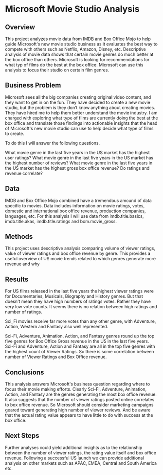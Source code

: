 # Microsoft Movie Studio Analysis

## Overview

This project analyzes movie data from IMDB and Box Office Mojo to help guide Microsoft's new movie studio business as it evaluates the best way to compete with others such as Netflix, Amazon, Disney, etc. Descriptive analysis of movie data shows that certain movie genres do much better at the box office than others. Microsoft is looking for recommendations for what typ of films do the best at the box office. Microsoft can use this analysis to focus their studio on certain film genres.

## Business Problem

Microsoft sees all the big companies creating original video content, and they want to get in on the fun. They have decided to create a new movie studio, but the problem is they don’t know anything about creating movies. They have hired me to help them better understand the movie industry. I am charged with exploring what type of films are currently doing the best at the box office and translate those findings into actionable insights that the head of Microsoft's new movie studio can use to help decide what type of films to create.

To do this I will answer the following questions. 

What movie genre in the last five years in the US market has the highest user ratings? 
What movie genre in the last five years in the US market has the highest number of reviews? 
What movie genre in the last five years in the US market has the highest gross box office revenue?
Do ratings and revenue correlate?

## Data

IMDB and Box Office Mojo combined have a tremendous amound of data specific to movies. Data includes information on movie ratings, votes, domestic and international box office revenue, production companies, languages, etc. For this analysis I will use data from imdb.title.basics, imdb.title.akas, imdb.title.ratings and bom.movie_gross. 

## Methods
This project uses descriptive analysis comparing volume of viewer ratings, value of viewer ratings and box office revenue by genre. This provides a useful overview of US movie trends related to which genres generate more revenue and why


## Results

For US films released in the last five years the highest viewer ratings were for Documentaries, Musicals, Biography and History genres. But that doesn't mean they have high numbers of ratings votes. Rather they have very low vote counts. It seems there is no relation between high ratings and number of ratings.

Sci_Fi movies receive far more votes than any other genre, with Adventure, Action, Western and Fantasy also well represented.

Sci-Fi, Adventure, Animation, Action, and Fantasy genres round up the top five genres for Box Office Gross revenue in the US in the last five years. Sci-Fi and Adventure, Action and Fantasy are all in the top five genres with the highest count of Viewer Ratings. So there is some correlation between number of Viewer Ratings and Box Office revenue.

## Conclusions
This analysis answers Microsoft's business question regarding where to focus their movie making efforts. Clearly Sci-Fi, Adventure, Animation, Action, and Fantasy are the genres generating the most box office revenue. It also suggests that the number of viewer ratings posted online correlates to box office revenue. So Microsoft should consider marketing campaigns geared toward generating high number of viewer reviews. And be aware that the actual rating value appears to have little to do with success at the box office.



## Next Steps
Further analyses could yield additional insights as to the relationship between the number of viewer ratings, the rating value itself and box office revenue.
Following a successful US launch we can provide additional analysis on other markets such as APAC, EMEA, Central and South America etc.
